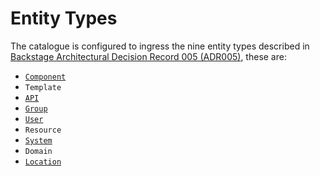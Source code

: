# Entity Types

The catalogue is configured to ingress the nine entity types described in [Backstage Architectural Decision Record 005 (ADR005)](https://backstage.io/docs/architecture-decisions/adrs-adr005), these are:

- [`Component`](../explanations/component.md)
- `Template`
- [`API`](../explanations/api.md)
- [`Group`](../explanations/group.md)
- [`User`](../explanations/user.md)
- `Resource`
- [`System`](../explanations/system.md)
- `Domain`
- [`Location`](../explanations/location.md)
